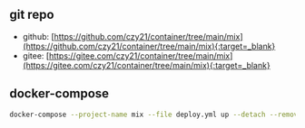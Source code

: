 ## git repo
  - github: [https://github.com/czy21/container/tree/main/mix](https://github.com/czy21/container/tree/main/mix){:target=_blank}
  - gitee: [https://gitee.com/czy21/container/tree/main/mix](https://gitee.com/czy21/container/tree/main/mix){:target=_blank}
## docker-compose
```bash
docker-compose --project-name mix --file deploy.yml up --detach --remove-orphans
```